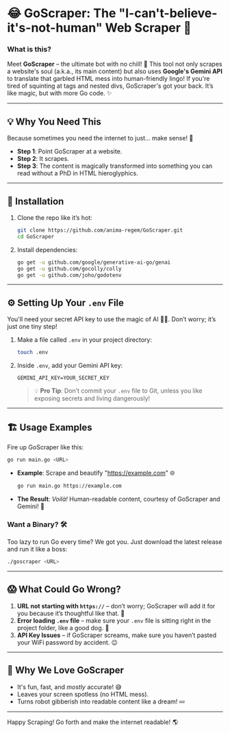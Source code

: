 # 😂 GoScraper: The "I-can't-believe-it's-not-human" Web Scraper 🚀

### What is this?
Meet **GoScraper** – the ultimate bot with no chill! 🤖 This tool not only scrapes a website's soul (a.k.a., its main content) but also uses **Google's Gemini API** to translate that garbled HTML mess into human-friendly lingo! If you're tired of squinting at tags and nested divs, GoScraper's got your back. It’s like magic, but with more Go code. ✨

---

## 💡 Why You Need This
Because sometimes you need the internet to just… make sense! 🧐

- **Step 1**: Point GoScraper at a website.
- **Step 2**: It scrapes.
- **Step 3**: The content is magically transformed into something you can read without a PhD in HTML hieroglyphics.

---

## 🔧 Installation

1. Clone the repo like it’s hot:
   ```bash
   git clone https://github.com/anima-regem/GoScraper.git
   cd GoScraper
   ```

2. Install dependencies:
   ```bash
   go get -u github.com/google/generative-ai-go/genai
   go get -u github.com/gocolly/colly
   go get -u github.com/joho/godotenv
   ```

---

## ⚙️ Setting Up Your `.env` File

You'll need your secret API key to use the magic of AI 🤖🔮. Don’t worry; it’s just one tiny step!

1. Make a file called `.env` in your project directory:
   ```bash
   touch .env
   ```

2. Inside `.env`, add your Gemini API key:
   ```plaintext
   GEMINI_API_KEY=YOUR_SECRET_KEY
   ```

   > 💡 **Pro Tip**: Don’t commit your `.env` file to Git, unless you like exposing secrets and living dangerously!

---

## 🏗 Usage Examples

Fire up GoScraper like this:

```bash
go run main.go <URL>
```

- **Example**: Scrape and beautify "https://example.com" 🌐
  ```bash
  go run main.go https://example.com
  ```

- **The Result**: *Voilà!* Human-readable content, courtesy of GoScraper and Gemini! 🌌

### Want a Binary? 🛠
Too lazy to run Go every time? We got you. Just download the latest release and run it like a boss:
```bash
./goscraper <URL>
```

---

## 😱 What Could Go Wrong?

1. **URL not starting with `https://`** – don’t worry; GoScraper will add it for you because it’s thoughtful like that. 💅
2. **Error loading `.env` file** – make sure your `.env` file is sitting right in the project folder, like a good dog. 🐶
3. **API Key Issues** – if GoScraper screams, make sure you haven’t pasted your WiFi password by accident. 😉

---

## 🎉 Why We Love GoScraper

- It's fun, fast, and *mostly* accurate! 😅
- Leaves your screen spotless (no HTML mess).
- Turns robot gibberish into readable content like a dream! 💤

---

Happy Scraping! Go forth and make the internet readable! 🌎
